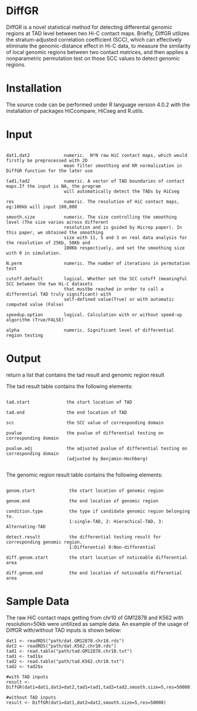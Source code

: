 # DiffGR

DiffGR is a novel statistical method for detecting differential genomic regions at TAD level between two Hi-C contact maps. Briefly, DiffGR utilizes the stratum-adjusted correlation coefficient (SCC), which can effectively eliminate the genomic-distance effect in Hi-C data, to measure the similarity of local genomic regions between two contact matrices, and then applies a nonparametric permutation test on those SCC values to detect genomic regions. 


# Installation

The source code can be performed under R language version 4.0.2 with the installation of packages HiCcompare, HiCseg and R.utils.



# Input

```

dat1,dat2             numeric.  N*N raw HiC contact maps, which would firstly be preprocessed with 2D
                      mean filter smoothing and KR normalization in DiffGR function for the later use

tad1,tad2             numeric. A vector of TAD boundaries of contact maps.If the input is NA, the program
                      will automatically detect the TADs by HiCseg

res                   numeric. The resolution of HiC contact maps, eg:100kb will input 100,000

smooth.size           numeric. The size controlling the smoothing level (The size varies across different
                      resolution and is guided by Hicrep paper). In this paper, we obtained the smoothing
                      size with 11, 5 and 3 on real data analysis for the resolution of 25Kb, 50Kb and 
                      100Kb respectively, and set the smoothing size with 0 in simulation.
                      
N.perm                numeric. The number of iterations in permutation test

cutoff.default        logical. Whether set the SCC cutoff (meaningful SCC between the two Hi-C datasets
                      that mustbe reached in order to call a differential TAD truly significant) with
                      self-defined value(True) or with automatic computed value (False)
                      
speedup.option        logical. Calculation with or without speed-up algorithm (True/FALSE)

alpha                 numeric. Significant level of differential region testing 

```

# Output

return a list that contains the tad result and genomic region result


The tad result table contains the following elements:

```

tad.start              the start location of TAD

tad.end                the end location of TAD

scc                    the SCC value of corresponding domain

pvalue                 the pvalue of differential testing on corresponding domain

pvalue.adj             the adjusted pvalue of differential testing on corresponding domain 
                       (adjusted by Benjamin-Hochberg)
                       
```

The genomic region result table contains the following elements:

```

genom.start             the start location of genomic region

genom.end               the end location of genomic region

condition.type          the type if candidate genomic region belonging to. 
                        1:single-TAD, 2: Hierachical-TAD, 3: Alternating-TAD

detect.result           the differential testing result for corresponding genomic region. 
                        1:Differential 0:Non-differential 
                        
diff.genom.start        the start location of noticeable differential area   

diff.genom.end          the end location of noticeable differential area  
```

# Sample Data

The raw HiC contact maps getting from chr10 of GM12878 and K562 with resolution=50kb were untilized as sample data. An example of the usage of DiffGR with/without TAD inputs is shown below:

```
dat1 <- readRDS("path/dat.GM12878.chr10.rds")
dat2 <- readRDS("path/dat.K562.chr10.rds")
tad1 <- read.table("path/tad.GM12878.chr10.txt")
tad1 <- tad1$x
tad2 <- read.table("path/tad.K562.chr10.txt") 
tad2 <- tad2$x

#with TAD inputs
result <- DiffGR(dat1=dat1,dat2=dat2,tad1=tad1,tad2=tad2,smooth.size=5,res=50000)

#without TAD inputs
result <- DiffGR(dat1=dat1,dat2=dat2,smooth.size=5,res=50000)
```



